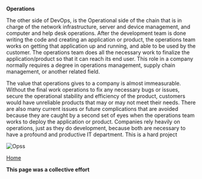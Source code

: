 **Operations**

The other side of DevOps, is the Operational side of the chain that is in charge of the network infrastructure, server and device management, and computer and help desk operations. After the development team is done writing the code and creating an application or product, the operations team works on getting that application up and running, and able to be used by the customer. The operations team does all the necessary work to finalize the application/product so that it can reach its end user. This role in a company normally requires a degree in operations management, supply chain management, or another related field. 

The value that operations gives to a company is almost immeasurable. Without the final work operations to fix any necessary bugs or issues, secure the operational stability and efficiency of the product, customers would have unreliable products that may or may not meet their needs. There are also many current issues or future complications that are avoided because they are caught by a second set of eyes when the operations team works to deploy the application or product. Companies rely heavily on operations, just as they do development, because both are necessary to have a profound and productive IT department.
This is a hard project

![Opss](https://leankit.com//uploads/images/general/_ogShare/How-to-Define-IT-Operations.jpg)

[Home](index.md)

**This page was a collective effort**
